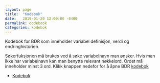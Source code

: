 ```yaml
---
layout: page
title:  "Kodebok"
date:   2019-01-20 12:00:00 -0400
permalink: codebook
categories: kodebok
---
```


Kodebok for BDR som inneholder variabel definisjon, verdi og endringhistorien. 

Søkerfuksjonen må brukes ved å søke variabelnavn man ønsker. Hvis man ikke har
variabelnavn kan man benytte relevant nøkkelord. Ordet må inneholder minst 3
ord. Klikk knappen nedefor for å åpne BDR [kodebok][kodebok]

<ul class="actions">
<li><a href="https://bdreg.github.io/kodebok/" class="button small">Kodebok</a></li>
</ul>

[kodebok]: https://bdreg.github.io/kodebok/
